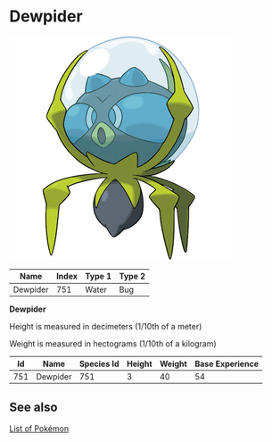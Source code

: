 # Dewpider


![Dewpider](images/751.png)

| **Name** | **Index** | **Type 1** | **Type 2** |
|----|----|----|----|
| Dewpider | 751 | Water | Bug  |

**Dewpider** 


Height is measured in decimeters (1/10th of a meter)

Weight is measured in hectograms (1/10th of a kilogram)

| **Id** | **Name** | **Species Id** | **Height** | **Weight** | **Base Experience** |
|--------|----------|----------------|------------|------------|---------------------|
| 751 | Dewpider | 751 | 3 | 40 | 54 |


## See also

[List of Pokémon](../pokemon.md)
